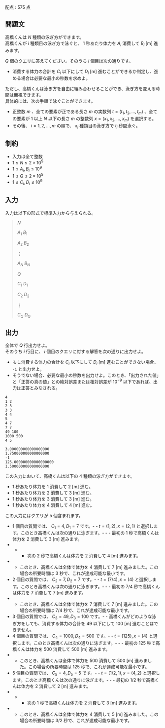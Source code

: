 配点 : $575$ 点

## 問題文

高橋くんは $N$ 種類の泳ぎ方ができます。<br>
高橋くんが $i$ 種類目の泳ぎ方で泳ぐと、 $1$ 秒あたり体力を $A_i$ 消費して $B_i$ [m] 進みます。  

$Q$ 個のクエリに答えてください。そのうち $i$ 個目は次の通りです。

- 消費する体力の合計を $C_i$ 以下にして $D_i$ [m] 進むことができるか判定し、進める場合は必要な最小の秒数を求めよ。

ただし、高橋くんは泳ぎ方を自由に組み合わせることができ、泳ぎ方を変える時間は無視できます。<br>
具体的には、次の手順で泳ぐことができます。  

- 正整数 $m$ 、全ての要素が正である長さ $m$ の実数列 $t=(t_1,t_2,\dots,t_m)$ 、全ての要素が $1$ 以上 $N$ 以下の長さ $m$ の整数列 $x=(x_1,x_2,\dots,x_m)$ を選択する。
- その後、 $i=1,2,\dots,m$ の順で、 $x_i$ 種類目の泳ぎ方で $t_i$ 秒間泳ぐ。

## 制約

- 入力は全て整数
- $1 \le N \le 2 \times 10^5$
- $1 \le A_i,B_i \le 10^9$
- $1 \le Q \le 2 \times 10^5$
- $1 \le C_i,D_i \le 10^9$

## 入力

入力は以下の形式で標準入力から与えられる。

> $N$
> 
> $A_1$ $B_1$
> 
> $A_2$ $B_2$
> 
> $\vdots$
> 
> $A_N$ $B_N$
> 
> $Q$
> 
> $C_1$ $D_1$
> 
> $C_2$ $D_2$
> 
> $\vdots$
> 
> $C_Q$ $D_Q$

## 出力

全体で $Q$ 行出力せよ。<br>
そのうち $i$ 行目に、 $i$ 個目のクエリに対する解答を次の通りに出力せよ。

- もし消費する体力の合計を $C_i$ 以下にして $D_i$ [m] 進むことができない場合、 `-1` と出力せよ。
- そうでない場合、必要な最小の秒数を出力せよ。このとき、「出力された値」と「正答の真の値」との絶対誤差または相対誤差が $10^{-9}$ 以下であれば、出力は正答とみなされる。

```input1
4
1 2
2 3
3 3
4 4
5
4 7
7 7
49 100
1000 500
4 5
```

```output1
3.000000000000000000
1.750000000000000000
-1
125.000000000000000000
1.500000000000000000
```

この入力において、高橋くんは以下の $4$ 種類の泳ぎ方ができます。

- $1$ 秒あたり体力を $1$ 消費して $2$ [m] 進む。
- $1$ 秒あたり体力を $2$ 消費して $3$ [m] 進む。
- $1$ 秒あたり体力を $3$ 消費して $3$ [m] 進む。
- $1$ 秒あたり体力を $4$ 消費して $4$ [m] 進む。

この入力にはクエリが $5$ 個含まれます。

- $1$ 個目の質問では、 $C_1=4,D_1=7$ です。-   - $t=(1,2),x=(2,1)$ と選択します。このとき高橋くんは次の通りに泳ぎます。-   -   - 最初の $1$ 秒で高橋くんは体力を $2$ 消費して $3$ [m] 進みます。
-   -   - 次の $2$ 秒で高橋くんは体力を $2$ 消費して $4$ [m] 進みます。
-   - このとき、高橋くんは全体で体力を $4$ 消費して $7$ [m] 進みました。この場合の所要時間は $3$ 秒で、これが達成可能な最小です。
- $2$ 個目の質問では、 $C_2=7,D_2=7$ です。-   - $t=(7/4),x=(4)$ と選択します。このとき高橋くんは次の通りに泳ぎます。-   -   - 最初の $7/4$ 秒で高橋くんは体力を $7$ 消費して $7$ [m] 進みます。
-   - このとき、高橋くんは全体で体力を $7$ 消費して $7$ [m] 進みました。この場合の所要時間は $7/4$ 秒で、これが達成可能な最小です。
- $3$ 個目の質問では、 $C_3=49,D_3=100$ です。-   - 高橋くんがどのような泳ぎ方をしても、消費する体力の合計を $49$ 以下にして $100$ [m] 進むことはできません。
- $4$ 個目の質問では、 $C_4=1000,D_4=500$ です。-   - $t=(125),x=(4)$ と選択します。このとき高橋くんは次の通りに泳ぎます。-   -   - 最初の $125$ 秒で高橋くんは体力を $500$ 消費して $500$ [m] 進みます。
-   - このとき、高橋くんは全体で体力を $500$ 消費して $500$ [m] 進みました。この場合の所要時間は $125$ 秒で、これが達成可能な最小です。
- $5$ 個目の質問では、 $C_5=4,D_5=5$ です。-   - $t=(1/2,1),x=(4,2)$ と選択します。このとき高橋くんは次の通りに泳ぎます。-   -   - 最初の $1/2$ 秒で高橋くんは体力を $2$ 消費して $2$ [m] 進みます。
-   -   - 次の $1$ 秒で高橋くんは体力を $2$ 消費して $3$ [m] 進みます。
-   - このとき、高橋くんは全体で体力を $4$ 消費して $5$ [m] 進みました。この場合の所要時間は $3/2$ 秒で、これが達成可能な最小です。